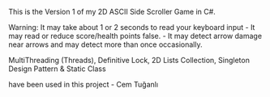 This is the Version 1 of my 2D ASCII Side Scroller Game in C#.

Warning: 
It may take about 1 or 2 seconds to read your keyboard input - 
It may read or reduce score/health points false. - 
It may detect arrow damage near arrows and may detect more than once occasionally.

MultiThreading (Threads),
Definitive Lock,
2D Lists Collection,
Singleton Design Pattern &
Static Class

have been used in this project - Cem Tuğanlı
